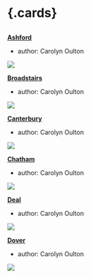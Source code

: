 <param ve-config 
       title="Places A-H"
       banner="/images/banners/19c.jpg"
       layout="index">

# {.cards}

##
**[Ashford](/placesah/ashford-overview)**

- author: Carolyn Oulton

![](https://iiif.juncture-digital.org/thumbnail?url=https://stor.artstor.org/stor/09e1b362-e980-44dd-947b-801070eb499e)

**[Broadstairs](/placesah/broadstairs-overview)**

- author: Carolyn Oulton

![](https://iiif.juncture-digital.org/thumbnail?url=https://stor.artstor.org/stor/09e1b362-e980-44dd-947b-801070eb499e)

**[Canterbury](/placesah/canterbury-overview)**

- author: Carolyn Oulton

![](https://iiif.juncture-digital.org/thumbnail?url=https://stor.artstor.org/stor/fb97b8a2-50de-4cae-b35b-7aedb06de42b)


**[Chatham](/placesah/chatham-overview)**

- author: Carolyn Oulton

![](https://iiif.juncture-digital.org/thumbnail?url=https://stor.artstor.org/stor/4e856731-aff2-4d72-91b6-01e6e1ab812f)

**[Deal](/placesah/deal-overview)**

- author: Carolyn Oulton

![](https://iiif.juncture-digital.org/thumbnail?url=https://stor.artstor.org/stor/551e553e-279c-4516-bd54-4d5b78366bce)

**[Dover](/placesah/dover-overview)**

- author: Carolyn Oulton

![](https://iiif.juncture-digital.org/thumbnail?url=https://stor.artstor.org/stor/f9da5877-5856-47f5-8469-84de059a2536)


